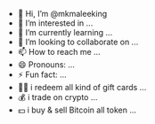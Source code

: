 - 👋 Hi, I’m @mkmaleeking
- 👀 I’m interested in ...
- 🌱 I’m currently learning ...
- 💞️ I’m looking to collaborate on ...
- 📫 How to reach me ...
- 😄 Pronouns: ...
- ⚡ Fun fact: ...
- 🧑‍💻 i redeem all kind of gift cards ...
- 💰 i trade on crypto ...
- 💵 i buy & sell Bitcoin all token ...
<!---
mkmaleeking/mkmaleeking is a ✨ special ✨ repository because its `README.md` (this file) appears on your GitHub profile.
You can click the Preview link to take a look at your changes.
--->
